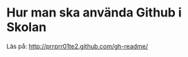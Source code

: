 Hur man ska använda Github i Skolan
===================================

Läs på:
http://prrprr01te2.github.com/gh-readme/